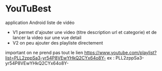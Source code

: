 # YouTuBest
application Android liste de vidéo
- V1 permet d'ajouter une video (titre description url et categorie) et de lancer la video sur une vue detail
- V2 on peu ajouter des playliste directement

important on ne prend pas tout le lien
https://www.youtube.com/playlist?list=PLL2zppSa3-yr54P8VEwYHkQ2CYx64o8Y-
ex : PLL2zppSa3-yr54P8VEwYHkQ2CYx64o8Y-